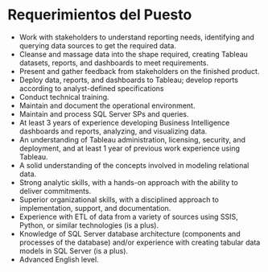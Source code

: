 # Requerimientos del Puesto

- Work with stakeholders to understand reporting needs, identifying and querying data sources to get the required data.
- Cleanse and massage data into the shape required, creating Tableau datasets, reports, and dashboards to meet requirements.
- Present and gather feedback from stakeholders on the finished product.
- Deploy data, reports, and dashboards to Tableau; develop reports according to analyst-defined specifications
- Conduct technical training.
- Maintain and document the operational environment.
- Maintain and process SQL Server SPs and queries.
- At least 3 years of experience developing Business Intelligence dashboards and reports, analyzing, and visualizing data.
- An understanding of Tableau administration, licensing, security, and deployment, and at least 1 year of previous work experience using Tableau.
- A solid understanding of the concepts involved in modeling relational data.
- Strong analytic skills, with a hands-on approach with the ability to deliver commitments.
- Superior organizational skills, with a disciplined approach to implementation, support, and documentation.
- Experience with ETL of data from a variety of sources using SSIS, Python, or similar technologies (is a plus).
- Knowledge of SQL Server database architecture (components and processes of the database) and/or experience with creating tabular data models in SQL Server (is a plus).
- Advanced English level.
